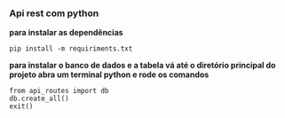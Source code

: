 ### Api rest com python


**para instalar as dependências**

`pip install -m requiriments.txt`


**para instalar o banco de dados e a tabela vá até o diretório principal do projeto abra um terminal python e rode os comandos**

 `from api_routes import db`    
 `db.create_all()`    
 `exit()`    


